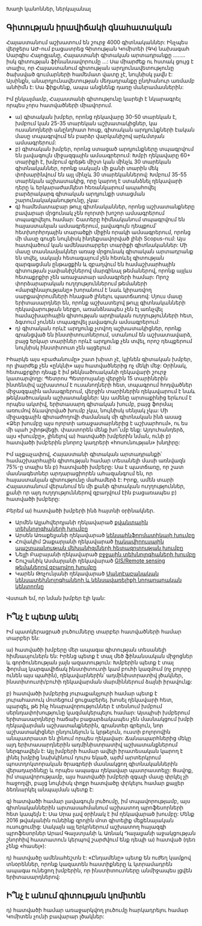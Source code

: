 Խաղի կանոններ, ներկայանալ

## Գիտության իրավիճակի գնահատական

Հայաստանում աշխատում են շուրջ 4000 գիտնականներ: Ինչպես վերջերս ԱԺ-ում բացատրեց Գիտության Կոմիտեի (ԳԿ) նախագահ Սարգիս Հայոցյանը, Հայաստանի գիտական արտադրանքը ․․․․․․․․ իսկ գիտության ֆինանսավորումը ․․․: Սա միարժեք ու հստակ ցույց է տալիս, որ Հայաստանում գիտության արդյունավետությունը ծախսված գումարների համեմատ վատը չէ, նույնիսկ լավն է: Այսինքն, անարդյունավետության մեղադրանքը ընդհանուր առմամբ անհիմն է: Սա ֆիքսենք, ապա անցնենք դառը մանրամասներին:

Իմ ընկալմամբ, Հայաստանի գիտությունը կարելի է նկարագրել որպես չորս հատվածների միավորում․

* ա) գիտական խմբեր, որոնց ղեկավարը 30-50 տարեկան է, խմբում կան 25-35 տարեկան աշխատակիցներ, կա ուսանողների անընդհատ հոսք, գիտական արդյունքների էական մասը տպագրվում են բարձր վարկանիշով արևմտյան ամսագրերում: 
* բ) գիտական խմբեր, որոնց ստացած արդյունքները տպագրվում են լավագույն միջազգային ամսագրերում: Խմբի ղեկավարը 60+ տարիքի է, խմբում գրեթե միշտ կան մինչև 30 տարեկան գիտնականներ, որոնք սակայն մի քանի տարին մեկ փոխարինվում են այլ մինչև 30 տարեկաններով: Խմբում 35-55 տարեկան աշխատակից, որը կարող է ստանձնել ղեկավարի դերը և երկարաժամկետ հեռանկարում ապահովել բարձրակարգ գիտական արդյունքի ստացման շարունակականությունը, չկա:
* գ) համեմատաբար թույլ գիտնականներ, որոնց աշխատանքները բավարար մրցունակ չեն ոլորտի խոշոր ամսագրերում տպագրվելու համար: Շատերը հիմնականում տպագրվում են հայաստանյան ամսագրերում, լավագույն դեպքում՝ հետխորհրդային տարածքի միջին որակի ամսագրերում, որոնց մի մասը գուցե նույնիսկ ինդեքսավորված լինի Scopus-ում: Այս հատվածում կան ամենատարբեր տարիքի գիտնականներ: Մի մասը տասնամյակներ առաջ մրցունակ գիտական արտադրանք են տվել, սակայն հետագայում չեն հետևել գիտության զարգացման ընթացքին և զբաղվում են համաշխարհային գիտության չափանիշներով մարգինալ թեմաներով, որոնք այլևս հետաքրքիր չեն առաջատար ամսագրերի համար: Որոշ փորձարարական ուղղություններում թեմաների «մարգինալությանը» խորանում է նաև կիրառվող սարքավորումների հնացած լինելու պատճառով: Մյուս մասը երիտասարդներ են, որոնք աշխատելով թույլ գիտնականների ղեկավարության ներքո, առանձնապես չեն էլ առնչվել համաշխարհային գիտության արդիական ուղղությունների հետ, ձգտում չունեն տպագրվել լավագույն ամսագրերում:
* դ) գիտական որևէ արդյունք չտվող աշխատակիցներ, որոնք գրանցված են ինստիտուտներում, ստանում են աշխատավարձ, բայց երկար տարիներ որևէ արդյունք չեն տվել, որոշ դեպքերում նույնիսկ ինստիտուտ չեն այցելում:

Իհարկե այս «բաժանումը» շատ խիստ չէ, կլինեն գիտական խմբեր, որ լիարժեք չեն «ընկնի» այս հատվածներից ոչ մեկի մեջ: Օրինակ, հետաքրքիր դեպք է իմ թեկնածուականի ղեկավարի շուրջ կատարվողը: Պետրոս Պետրոսյանը վերջին 15 տարիներին ինտենսիվ աշխատում է ուսանողների հետ, տպագրում հոդվածներ միջազգային ամսագրերում, վերջին տարիներին ղեկավարում է նաև թեկնածուական աշխատանքներ: Այս ամենը արտաքինից երևում է որպես ակտիվ, երիտասարդ գիտական խումբ, բայց ֆորմալ առումով ձևավորված խումբ չկա, նույնիսկ սենյակ չկա: Մի միջազգային գիտաժողովի ժամանակ մի գիտնական ինձ ասաց «Ձեր խումբը այս ոլորտի առաջատարներից է աշխարհում», ու ես մի պահ շփոթվեցի․ փաստորեն մենք խո՞ւմբ ենք: Այդուհանդերձ, այս «խումբը», լինելով ա) հատվածի խմբերին նման, ունի բ) հատվածի խմբերին բնորոշ կադրերի «հոսունության» խնդիրը:

Իմ աչքաչափով, Հայաստանի գիտական արտադրանքի՝ համաշխարհային գիտության համար տեսանելի մասի առնվազն 75%-ը տալիս են բ) հատվածի խմբերը: Սա է պատճառը, որ շատ մասնագետներ արդարացիորեն ահազանգում են, որ հայաստանյան գիտությունը մահամերձ է: Իրոք, ամեն տարի Հայաստանում վերանում են մի քանի գիտական ուղղություններ, քանի որ այդ ուղղություններով զբաղվում էին բացառապես բ) հատվածի խմբերը: 

Բերեմ ա) հատվածի խմբերի ինձ հայտնի օրինակներ․ 
* Արմեն Ալլահվերդյանի ղեկավարած [քվանտային տեխնոլոգիաների խումբը](https://qtech.aanl.am/QIMLscs.html)
* Արսեն Առաքելյանի ղեկավարած [կենսաինֆորմատիկայի խումբը](http://big.sci.am/)
* Հովակիմ Զաքարյանի ղեկավարած [հակավիրուսային պաշտպանության մեխանիզմների հետազոտության խումբը](http://www.antivirals.group/)
* Նելլի Բաբայանի ղեկավարած [բջջային տեխնոլոգիաների խումբը](http://www.molbiol.sci.am/resun_celltech) 
* Շուշանիկ Ասմարյանի ղեկավարած [GIS/Remote sensing թեմաներով զբաղվող խումբը](http://www.cens.am/research/gis-and-remote-sensing/publications)
* Կարեն Թռչունյանի ղեկավարած [Մանրէաբանական կենսատեխնոլոգիաների և կենսավառելիքի նորարարական կենտրոնը]()

Վստահ եմ, որ նման խմբեր էլի կան:

## Ի՞նչ է պետք անել

Իմ պատկերացրած լուծումները տարբեր հատվածների համար տարբեր են:

ա) հատվածի խմբերը մեր ապագա գիտության տեսանելի հիմնասյուներն են: Իրենց պետք է տալ մեծ ֆինանսական միջոցներ և գործունեության լայն ազատություն: Խմբերին պետք է տալ ֆորմալ կարգավիճակ ինստիտուտի կամ բուհի կազմում (ոչ բոլորը ունեն այս պահին), ղեկավարներին՝ ադմինիստրատիվ լծակներ, ինստիտուտի/բուհի ղեկավարման մարմիններում ձայնի իրավունք: 

բ) հատվածի խմբերից յուրաքանչյուրի համար պետք է յուրահատուկ մոտեցում ցուցաբերել․ խոսել ղեկավարի հետ, պարզել, թե ինչ հնարավորություններ է տեսնում խմբում սերնդափոխությունը կազմակերպելու համար: Այսպիսի խմբերում երիտասարդները հաճախ բացարձակապես չեն մասնակցում խմբի ղեկավարման աշխատանքներին, գրանտեր գրելուն, նոր աշխատակիցներ ընդունելուն և կրթելուն, ուստի բոլորովին անպատրաստ են լինում որպես ղեկավար: Ճանապարհներից մեկը այդ երիտասարդներին ադմինիստրատիվ աշխատանքներում ներգրավելն է: Այլ խմբերի համար ավելի իրատեսական կարող է լինել խմբից նախկինում դուրս եկած, այժմ արտերկրում պոստդոկտորական ծրագրերի մասնակցող գիտնականներին վերադարձնելը և որպես ապագա ղեկավար պատրաստելը: Ցավոք, իմ տպավորությամբ, այս հատվածի խմբերի զգալի մասը փրկել չի հաջողվի, բայց նույնիսկ փոքր հատվածը փրկելու համար քայլեր ձեռնարկել անպայման պետք է:

գ) հատվածի համար լավագույն լուծումը, իմ տպավորությամբ, այս գիտնականներին արտասահմանում աշխատող պրոֆեսորների հետ կապելն է: Սա  Սրա լավ օրինակ է իմ ղեկավարած խումբը: Մենք 2016 թվականին ունեինք զրոյին մոտ գիտելիք մեքենայական ուսուցումից: Սակայն այլ երկրներում աշխատող հայազգի պրոֆեսորներ Արամ Գալստյանի և Առնակ Դալալյանի աջակցության շնորհիվ հաստատուն կերպով շարժվում ենք դեպի ա) հատված (դեռ չենք «հասել»):

դ) հատվածը ամենահեշտն է: «Ընդամենը» պետք են ուժեղ կամքով տնօրեններ, որոնք կազատեն հաստիքները և կտրամադրեն ապագա ունեցող խմբերին, որ ինստիտուտները անմիջապես լցվեն երիտասարդներով: 

## Ի՞նչ է անում գիտության կոմիտեն

դ) հատվածի համար առաջարկվող լուծումը հարկադրելու համար Կոմիտեն չունի բավարար լծակներ: 

